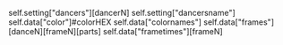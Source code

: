 self.setting["dancers"][dancerN]
self.setting["dancersname"]
self.data["color"]#colorHEX
self.data["colornames"]
self.data["frames"][danceN][frameN][parts]
self.data["frametimes"][frameN]
